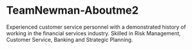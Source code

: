# TeamNewman-Aboutme2
Experienced customer service personnel with a demonstrated history of working in the financial services industry. Skilled in Risk Management, Customer Service, Banking and Strategic Planning.

